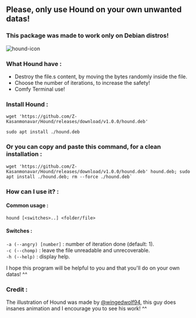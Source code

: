 ## Please, only use Hound on your own unwanted datas!  
### This package was made to work only on Debian distros!  
![hound-icon](https://github.com/Z-Kasanmonavar/Hound/assets/47051741/0c73d35c-1037-4a83-b0e9-f831705d4f42)
### What Hound have :
* Destroy the file.s content, by moving the bytes randomly inside the file.
* Choose the number of iterations, to increase the safety!
* Comfy Terminal use!

### Install Hound :
```
wget 'https://github.com/Z-Kasanmonavar/Hound/releases/download/v1.0.0/hound.deb'
```
```
sudo apt install ./hound.deb
```

### Or you can copy and paste this command, for a clean installation :  

```
wget 'https://github.com/Z-Kasanmonavar/Hound/releases/download/v1.0.0/hound.deb' hound.deb; sudo apt install ./hound.deb; rm --force ./hound.deb`
```

### How can I use it? :

#### Common usage :   
`hound [<switches>..] <folder/file>`   

#### Switches :  
`-a (--angry) [number]` : number of iteration done (default: 1).  
`-c (--chomp)` : leave the file unreadable and unrecoverable.  
`-h (--help)` : display help.  

I hope this program will be helpful to you and that you'll do on your own datas! ^^
### Credit :
The illustration of Hound was made by [@wingedwolf94](https://www.youtube.com/@wingedwolf94), this guy does insanes animation and I encourage you to see his work! ^^  
